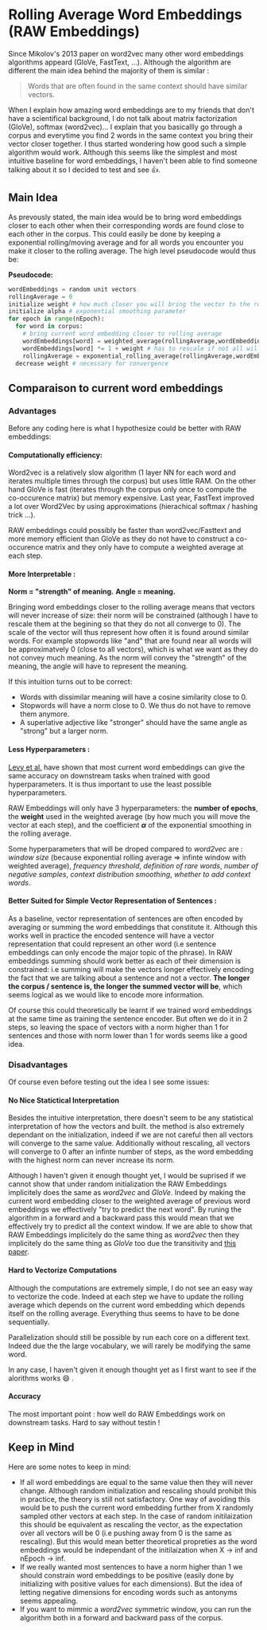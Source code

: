 # Rolling Average Word Embeddings (RAW Embeddings)
Since Mikolov's 2013 paper on word2vec many other word embeddings algorithms appeard (GloVe, FastText, ...). Although the algorithm are different the main idea behind the majority of them is similar : 

> Words that are often found in the same context should have similar vectors.

When I explain how amazing word embeddings are to my friends that don't have a scientifical background, I do not talk about matrix factorization (GloVe), softmax (word2vec)... I explain that you basicallly go through a corpus and everytime you find 2 words in the same context you bring their vector closer together. I thus started wondering how good such a simple algorithm would work. Although this seems like the simplest and most intuitive baseline for word embeddings, I haven't been able to find someone talking about it so I decided to test and see :thumbsup:.


## Main Idea
As prevously stated, the main idea would be to bring word embeddings closer to each other when their corresponding words are found close to each other in the corpus. This could easily be done by keeping a exponential rolling/moving average and for all words you encounter you make it closer to the rolling average. The high level pseudocode would thus be:

**Pseudocode:**
```python
wordEmbeddings = random unit vectors
rollingAverage = 0
initialize weight # how much closer you will bring the vector to the rolling average
initialize alpha # exponential smoothing parameter
for epoch in range(nEpoch):
  for word in corpus:
    # bring current word embedding closer to rolling average
    wordEmbeddings[word] = weighted_average(rollingAverage,wordEmbeddings[word],weight)
    wordEmbeddings[word] *= 1 + weight # has to rescale if not all will converge to 0
    rollingAverage = exponential_rolling_average(rollingAverage,wordEmbeddings[word],alpha)
  decrease weight # necessary for convergence
```

## Comparaison to current word embeddings

### Advantages
Before any coding here is what I hypothesize could be better with RAW embeddings:

#### Computationally efficiency: 
Word2vec is a relatively slow algorithm (1 layer NN for each word and iterates multiple times through the corpus) but uses little RAM. On the other hand GloVe is fast (iterates through the corpus only once to compute the co-occurence matrix) but memory expensive. Last year, FastText improved a lot over Word2Vec by using approximations (hierachical softmax / hashing trick ...). 

RAW embeddings could possibly be faster than word2vec/Fasttext and more memory efficient than GloVe as they do not have to construct a co-occurence matrix and they only have to compute a weighted average at each step.

#### More Interpretable : 

**Norm = "strength" of meaning.** 
**Angle = meaning.** 

Bringing word embeddings closer to the rolling average means that vectors will never increase of size: their norm will be constrained (although I have to rescale them at the begining so that they do not all converge to 0). The scale of the vector will thus represent how often it is found around similar words. For example stopwords like "and" that are found near all words will be approximatvely 0 (close to all vectors), which is what we want as they do not convey much meaning.  As the norm will convey the "strength" of the meaning, the angle will have to represent the meaning.

If this intuition turns out to be correct:
* Words with dissimilar meaning will have a cosine similarity close to 0.  
* Stopwords will have a norm close to 0. We thus do not have to remove them anymore.
* A superlative adjective like "stronger" should have the same angle as "strong" but a larger norm.

#### Less Hyperparameters : 
[Levy et al.](https://transacl.org/ojs/index.php/tacl/article/view/570/124) have shown that most current word embeddings can give the same accuracy on downstream tasks when trained with good hyperparameters. It is thus important to use the least possible hyperparameters. 

RAW Embeddings will only have 3 hyperparameters: the **number of epochs**, the **weight** used in the weighted average (by how much you will move the vector at each step), and the coefficient **$\alpha$** of the exponential smoothing in the rolling average.

Some hyperparameters that will be droped compared to *word2vec* are : *window size* (because exponential rolling average => infinte window with weighted average), *frequency threshold*, *definition of rare words*, *number of negative samples*, *context distribution smoothing*, *whether to add context words*.

#### Better Suited for Simple Vector Representation of Sentences : 
As a baseline, vector representation of sentences are often encoded by averaging or summing the word embeddings that constitute it. Although this works well in practice the encoded sentence will have a vector representation that could represent an other word (i.e sentence embeddings can only encode the major topic of the phrase). In RAW embeddings summing should work better as each of their dimension is constrained: i.e summing will make the vectors longer effectively encoding the fact that we are talking about a sentence and not a vector. **The longer the corpus / sentence is, the longer the summed vector will be**, which seems logical as we would like to encode more information.

Of course this could theoretically be learnt if we trained word embeddings at the same time as training the sentence encoder. But often we do it in 2 steps, so leaving the space of vectors with a norm higher than 1 for sentences and those with norm lower than 1 for words seems like a good idea.  

### Disadvantages
Of course even before testing out the idea I see some issues:

#### No Nice Statictical Interpretation
Besides the intuitive interpretation, there doesn't seem to be any statistical interpretation of how the vectors and built. the method is also extremely dependant on the initialization, indeed if we are not careful then all vectors will converge to the same value. Additionally without rescaling, all vectors will converge to 0 after an infinte number of steps, as the word embedding with the highest norm can never increase its norm. 

Although I haven't given it enough thought yet, I would be suprised if we cannot show that under random initialization the RAW Embeddings implicitely does the same as *word2vec* and *GloVe*. Indeed by making the current word embedding closer to the weighted average of previous word embeddings we effectively "try to predict the next word". By runing the algorithm in a forward and a backward pass this would mean that we effectively try to predict all the context window. If we are able to show that RAW Embeddings implicitely do the same thing as *word2vec* then they implicitely do the same thing as *GloVe* too due the transitivity and [this paper](http://papers.nips.cc/paper/5477-neural-word-embedding-as-implicit-matrix-factorization.pdf).

#### Hard to Vectorize Computations
Although the computations are extremely simple, I do not see an easy way to vectorize the code. Indeed at each step we have to update the rolling average which depends on the current word embedding which depends itself on the rolling average. Everything thus seems to have to be done sequentially. 

Parallelization should still be possible by run each core on a different text. Indeed due the the large vocabulary, we will rarely be modifying the same word. 

In any case, I haven't given it enough thought yet as I first want to see if the alorithms works :smile: . 

#### Accuracy
The most important point : how well do RAW Embeddings work on downstream tasks. Hard to say without testin !

## Keep in Mind
Here are some notes to keep in mind:
* If all word embeddings are equal to the same value then they will never change. Although random initialization and rescaling should prohibit this in practice, the theory is still not satisfactory. One way of avoiding this would be to push the current word embedding further from X randomly sampled other vectors at each step. In the case of random initilaization this should be equivalent as rescaling the vector, as the expectation over all vectors will be 0 (i.e pushing away from 0 is the same as rescaling). But this would mean better theoretical propreties as the word embeddings would be independant of the initilaization when X -> inf and nEpoch -> inf.
* If we really wanted most sentences to have a norm higher than 1 we should constrain word embeddings to be positive (easily done by initializing with positive values for each dimensions). But the idea of letting negative dimensions for encoding words such as antonyms seems appealing.
* If you want to mimmic a *word2vec* symmetric window, you can run the algorithm both in a forward and backward pass of the corpus.
